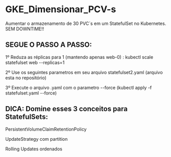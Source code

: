 # GKE_Dimensionar_PCV-s
Aumentar o armazenamento de 30 PVC´s em um StatefulSet no Kubernetes. SEM DOWNTIME!!

## SEGUE O PASSO A PASSO:
1º Reduza as réplicas para 1 (mantendo apenas web-0)  :    kubectl scale statefulset web --replicas=1 

2º Use os seguintes parametros em seu arquivo statefulset2.yaml (arquivo esta no repositório)  

3º Execute o arquivo .yaml com o parametro --force (kubectl apply -f statefulset.yaml --force)


## DICA: Domine esses 3 conceitos para StatefulSets: 

PersistentVolumeClaimRetentionPolicy

UpdateStrategy com partition

Rolling Updates ordenados
